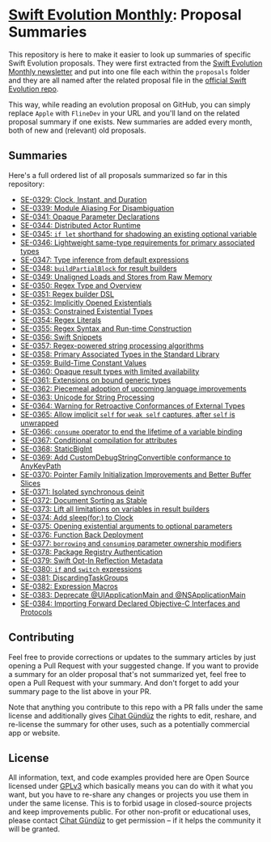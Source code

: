 # [Swift Evolution Monthly](https://swiftevolution.substack.com/?ref=github.com): Proposal Summaries

This repository is here to make it easier to look up summaries of specific Swift Evolution proposals. They were first extracted from the [Swift Evolution Monthly newsletter](https://swiftevolution.substack.com/?ref=github.com) and put into one file each within the `proposals` folder and they are all named after the related proposal file in the [official Swift Evolution repo](https://github.com/apple/swift-evolution).

This way, while reading an evolution proposal on GitHub, you can simply replace `Apple` with `FlineDev` in your URL and you'll land on the related proposal summary if one exists. New summaries are added every month, both of new and (relevant) old proposals.


## Summaries

Here's a full ordered list of all proposals summarized so far in this repository:

* [SE-0329: Clock, Instant, and Duration](https://github.com/FlineDev/swift-evolution/blob/main/proposals/0329-clock-instant-duration.md)
* [SE-0339: Module Aliasing For Disambiguation](https://github.com/FlineDev/swift-evolution/blob/main/proposals/0339-module-aliasing-for-disambiguation.md)
* [SE-0341: Opaque Parameter Declarations](https://github.com/FlineDev/swift-evolution/blob/main/proposals/0341-opaque-parameters.md)
* [SE-0344: Distributed Actor Runtime](https://github.com/FlineDev/swift-evolution/blob/main/proposals/0344-distributed-actor-runtime.md)
* [SE-0345: `if let` shorthand for shadowing an existing optional variable](https://github.com/FlineDev/swift-evolution/blob/main/proposals/0345-if-let-shorthand.md)
* [SE-0346: Lightweight same-type requirements for primary associated types](https://github.com/FlineDev/swift-evolution/blob/main/proposals/0346-light-weight-same-type-syntax.md)
* [SE-0347: Type inference from default expressions](https://github.com/FlineDev/swift-evolution/blob/main/proposals/0347-type-inference-from-default-exprs.md)
* [SE-0348: `buildPartialBlock` for result builders](https://github.com/FlineDev/swift-evolution/blob/main/proposals/0348-buildpartialblock.md)
* [SE-0349: Unaligned Loads and Stores from Raw Memory](https://github.com/FlineDev/swift-evolution/blob/main/proposals/0349-unaligned-loads-and-stores.md)
* [SE-0350: Regex Type and Overview](https://github.com/FlineDev/swift-evolution/blob/main/proposals/0350-regex-type-overview.md)
* [SE-0351: Regex builder DSL](https://github.com/FlineDev/swift-evolution/blob/main/proposals/0351-regex-builder.md)
* [SE-0352: Implicitly Opened Existentials](https://github.com/FlineDev/swift-evolution/blob/main/proposals/0352-implicit-open-existentials.md)
* [SE-0353: Constrained Existential Types](https://github.com/FlineDev/swift-evolution/blob/main/proposals/0353-constrained-existential-types.md)
* [SE-0354: Regex Literals](https://github.com/FlineDev/swift-evolution/blob/main/proposals/0354-regex-literals.md)
* [SE-0355: Regex Syntax and Run-time Construction](https://github.com/FlineDev/swift-evolution/blob/main/proposals/0355-regex-syntax-run-time-construction.md)
* [SE-0356: Swift Snippets](https://github.com/FlineDev/swift-evolution/blob/main/proposals/0356-swift-snippets.md)
* [SE-0357: Regex-powered string processing algorithms](https://github.com/FlineDev/swift-evolution/blob/main/proposals/0357-regex-string-processing-algorithms.md)
* [SE-0358: Primary Associated Types in the Standard Library](https://github.com/FlineDev/swift-evolution/blob/main/proposals/0358-primary-associated-types-in-stdlib.md)
* [SE-0359: Build-Time Constant Values](https://github.com/FlineDev/swift-evolution/blob/main/proposals/0359-build-time-constant-values.md)
* [SE-0360: Opaque result types with limited availability](https://github.com/FlineDev/swift-evolution/blob/main/proposals/0360-opaque-result-types-with-availability.md)
* [SE-0361: Extensions on bound generic types](https://github.com/FlineDev/swift-evolution/blob/main/proposals/0361-bound-generic-extensions.md)
* [SE-0362: Piecemeal adoption of upcoming language improvements](https://github.com/FlineDev/swift-evolution/blob/main/proposals/0362-piecemeal-future-features.md)
* [SE-0363: Unicode for String Processing](https://github.com/FlineDev/swift-evolution/blob/main/proposals/0363-unicode-for-string-processing.md)
* [SE-0364: Warning for Retroactive Conformances of External Types](https://github.com/FlineDev/swift-evolution/blob/main/proposals/0364-retroactive-conformance-warning.md)
* [SE-0365: Allow implicit `self` for `weak self` captures, after `self` is unwrapped](https://github.com/FlineDev/swift-evolution/blob/main/proposals/0365-implicit-self-weak-capture.md)
* [SE-0366: `consume` operator to end the lifetime of a variable binding](https://github.com/FlineDev/swift-evolution/blob/main/proposals/0366-move-function.md)
* [SE-0367: Conditional compilation for attributes](https://github.com/FlineDev/swift-evolution/blob/main/proposals/0367-conditional-attributes.md)
* [SE-0368: StaticBigInt](https://github.com/FlineDev/swift-evolution/blob/main/proposals/0368-staticbigint.md)
* [SE-0369: Add CustomDebugStringConvertible conformance to AnyKeyPath](https://github.com/FlineDev/swift-evolution/blob/main/proposals/0369-add-customdebugdescription-conformance-to-anykeypath.md)
* [SE-0370: Pointer Family Initialization Improvements and Better Buffer Slices](https://github.com/FlineDev/swift-evolution/blob/main/proposals/0370-pointer-family-initialization-improvements.md)
* [SE-0371: Isolated synchronous deinit](https://github.com/FlineDev/swift-evolution/blob/main/proposals/0371-isolated-synchronous-deinit.md)
* [SE-0372: Document Sorting as Stable](https://github.com/FlineDev/swift-evolution/blob/main/proposals/0372-document-sorting-as-stable.md)
* [SE-0373: Lift all limitations on variables in result builders](https://github.com/FlineDev/swift-evolution/blob/main/proposals/0373-vars-without-limits-in-result-builders.md)
* [SE-0374: Add sleep(for:) to Clock](https://github.com/FlineDev/swift-evolution/blob/main/proposals/0374-clock-sleep-for.md)
* [SE-0375: Opening existential arguments to optional parameters](https://github.com/FlineDev/swift-evolution/blob/main/proposals/0375-opening-existential-optional.md)
* [SE-0376: Function Back Deployment](https://github.com/FlineDev/swift-evolution/blob/main/proposals/0376-function-back-deployment.md)
* [SE-0377: `borrowing` and `consuming` parameter ownership modifiers](https://github.com/FlineDev/swift-evolution/blob/main/proposals/0377-parameter-ownership-modifiers.md)
* [SE-0378: Package Registry Authentication](https://github.com/FlineDev/swift-evolution/blob/main/proposals/0378-package-registry-auth.md)
* [SE-0379: Swift Opt-In Reflection Metadata](https://github.com/FlineDev/swift-evolution/blob/main/proposals/0379-opt-in-reflection-metadata.md)
* [SE-0380: `if` and `switch` expressions](https://github.com/FlineDev/swift-evolution/blob/main/proposals/0380-if-switch-expressions.md)
* [SE-0381: DiscardingTaskGroups](https://github.com/FlineDev/swift-evolution/blob/main/proposals/0381-task-group-discard-results.md)
* [SE-0382: Expression Macros](https://github.com/FlineDev/swift-evolution/blob/main/proposals/0382-expression-macros.md)
* [SE-0383: Deprecate @UIApplicationMain and @NSApplicationMain](https://github.com/FlineDev/swift-evolution/blob/main/proposals/0383-deprecate-uiapplicationmain-and-nsapplicationmain.md)
* [SE-0384: Importing Forward Declared Objective-C Interfaces and Protocols](https://github.com/FlineDev/swift-evolution/blob/main/proposals/0384-importing-forward-declared-objc-interfaces-and-protocols.md)


## Contributing

Feel free to provide corrections or updates to the summary articles by just opening a Pull Request with your suggested change. If you want to provide a summary for an older proposal that's not summarized yet, feel free to open a Pull Request with your summary. And don't forget to add your summary page to the list above in your PR.

Note that anything you contribute to this repo with a PR falls under the same license and additionally gives [Cihat Gündüz](https://fline.dev/about) the rights to edit, reshare, and re-license the summary for other uses, such as a potentially commercial app or website.


## License

All information, text, and code examples provided here are Open Source licensed under [GPLv3](https://choosealicense.com/licenses/gpl-3.0/) which basically means you can do with it what you want, but you have to re-share any changes or projects you use them in under the same license. This is to forbid usage in closed-source projects and keep improvements public. For other non-profit or educational uses, please contact [Cihat Gündüz](license@fline.dev) to get permission – if it helps the community it will be granted.
